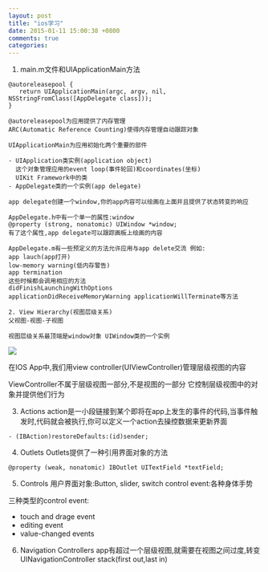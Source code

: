 ```yaml
---
layout: post
title: "ios学习"
date: 2015-01-11 15:00:38 +0800
comments: true
categories: 
---
```


1. main.m文件和UIApplicationMain方法

```objc
@autoreleasepool {
   return UIApplicationMain(argc, argv, nil, NSStringFromClass([AppDelegate class]));
}
```

```text
@autoreleasepool为应用提供了内存管理
ARC(Automatic Reference Counting)使得内存管理自动跟踪对象

UIApplicationMain为应用初始化两个重要的部件

- UIApplication类实例(application object)
  这个对象管理应用的event loop(事件轮回)和coordinates(坐标)
  UIKit Framework中的类
- AppDelegate类的一个实例(app delegate)

app delegate创建一个window,你的app内容可以绘画在上面并且提供了状态转变的响应

AppDelegate.h中有一个单一的属性:window
@property (strong, nonatomic) UIWindow *window;
有了这个属性,app delegate可以跟踪画板上绘画的内容

AppDelegate.m有一些预定义的方法允许应用与app delete交流 例如:
app lauch(app打开) 
low-memory warning(低内存警告)
app termination
这些时候都会调用相应的方法
didFinishLaunchingWithOptions
applicationDidReceiveMemoryWarning applicationWillTerminate等方法

2. View Hierarchy(视图层级关系)
父视图-视图-子视图

视图层级关系最顶端是window对象 UIWindow类的一个实例

```

![](https://developer.apple.com/library/ios/referencelibrary/GettingStarted/RoadMapiOS/Art/view_layer_objects_2x.png)

在IOS App中,我们用view controller(UIViewController)管理层级视图的内容

ViewController不属于层级视图一部分,不是视图的一部分
它控制层级视图中的对象并提供他们行为

3. Actions
action是一小段链接到某个即将在app上发生的事件的代码,当事件触发时,代码就会被执行,你可以定义一个action去操控数据来更新界面

```
- (IBAction)restoreDefaults:(id)sender;
```

4. Outlets
Outlets提供了一种引用界面对象的方法

```
@property (weak, nonatomic) IBOutlet UITextField *textField;
```
5. Controls
用户界面对象:Button, slider, switch
control event:各种身体手势

三种类型的control event:

- touch and drage event
- editing event
- value-changed events

6. Navigation Controllers
app有超过一个层级视图,就需要在视图之间过度,转变
UINavigationController stack(first out,last in)
